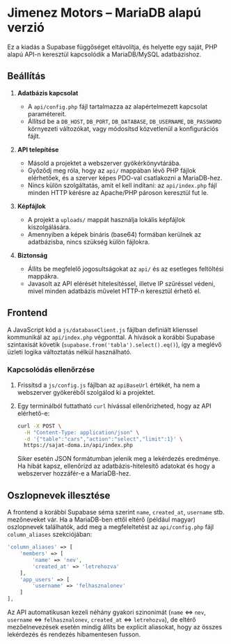 # Jimenez Motors – MariaDB alapú verzió

Ez a kiadás a Supabase függőséget eltávolítja, és helyette egy saját, PHP alapú API-n keresztül kapcsolódik a MariaDB/MySQL adatbázishoz.

## Beállítás

1. **Adatbázis kapcsolat**
   - A `api/config.php` fájl tartalmazza az alapértelmezett kapcsolat paramétereit.
   - Állítsd be a `DB_HOST`, `DB_PORT`, `DB_DATABASE`, `DB_USERNAME`, `DB_PASSWORD` környezeti változókat, vagy módosítsd közvetlenül a konfigurációs fájlt.

2. **API telepítése**
   - Másold a projektet a webszerver gyökérkönyvtárába.
   - Győződj meg róla, hogy az `api/` mappában lévő PHP fájlok elérhetőek, és a szerver képes PDO-val csatlakozni a MariaDB-hez.
   - Nincs külön szolgáltatás, amit el kell indítani: az `api/index.php` fájl minden HTTP kérésre az Apache/PHP pároson keresztül fut le.

3. **Képfájlok**
   - A projekt a `uploads/` mappát használja lokális képfájlok kiszolgálására.
   - Amennyiben a képek bináris (base64) formában kerülnek az adatbázisba, nincs szükség külön fájlokra.

4. **Biztonság**
   - Állíts be megfelelő jogosultságokat az `api/` és az esetleges feltöltési mappákra.
   - Javasolt az API elérését hitelesítéssel, illetve IP szűréssel védeni, mivel minden adatbázis művelet HTTP-n keresztül érhető el.

## Frontend

A JavaScript kód a `js/databaseClient.js` fájlban definiált klienssel kommunikál az `api/index.php` végponttal. A hívások a korábbi Supabase szintaxisát követik (`supabase.from('tabla').select().eq()`), így a meglévő üzleti logika változtatás nélkül használható.

### Kapcsolódás ellenőrzése

1. Frissítsd a `js/config.js` fájlban az `apiBaseUrl` értékét, ha nem a webszerver gyökeréből szolgálod ki a projektet.
2. Egy terminálból futtatható `curl` hívással ellenőrizheted, hogy az API elérhető-e:

   ```bash
   curl -X POST \
     -H "Content-Type: application/json" \
     -d '{"table":"cars","action":"select","limit":1}' \
     https://sajat-doma.in/api/index.php
   ```

   Siker esetén JSON formátumban jelenik meg a lekérdezés eredménye. Ha hibát kapsz, ellenőrizd az adatbázis-hitelesítő adatokat és hogy a webszerver hozzáfér-e a MariaDB-hez.

## Oszlopnevek illesztése

A frontend a korábbi Supabase séma szerint `name`, `created_at`, `username` stb. mezőneveket vár. Ha a MariaDB-ben ettől eltérő (például magyar) oszlopnevek találhatók, add meg a megfeleltetést az `api/config.php` fájl `column_aliases` szekciójában:

```php
'column_aliases' => [
    'members' => [
        'name' => 'nev',
        'created_at' => 'letrehozva'
    ],
    'app_users' => [
        'username' => 'felhasznalonev'
    ]
],
```

Az API automatikusan kezeli néhány gyakori szinonimát (`name` ⇔ `nev`, `username` ⇔ `felhasznalonev`, `created_at` ⇔ `letrehozva`), de eltérő mezőelnevezések esetén mindig állíts be explicit aliasokat, hogy az összes lekérdezés és rendezés hibamentesen fusson.
